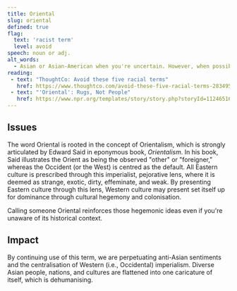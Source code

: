 ```yaml
---
title: Oriental
slug: oriental
defined: true
flag:
  text: 'racist term'
  level: avoid
speech: noun or adj.
alt_words:
  - Asian or Asian-American when you're uncertain. However, when possible, be as specific as possible. If you know or can ask someone's ethnicity, it's better to be specific such as Korean-Canadian or Vietnamese-American.
reading:
 - text: "ThoughtCo: Avoid these five racial terms"
   href: https://www.thoughtco.com/avoid-these-five-racial-terms-2834959
 - text: "'Oriental': Rugs, Not People"
   href: https://www.npr.org/templates/story/story.php?storyId=112465167?storyId=112465167
---
```


## Issues
The word Oriental is rooted in the concept of Orientalism, which is strongly articulated by Edward Said in eponymous book, _Orientalism_. In his book, Said illustrates the Orient as being the observed "other" or "foreigner," whereas the Occident (or the West) is centred as the default. All Eastern culture is prescribed through this imperialist, pejorative lens, where it is deemed as strange, exotic, dirty, effeminate, and weak. By presenting Eastern culture through this lens, Western culture may present set itself up for dominance through cultural hegemony and colonisation.

Calling someone Oriental reinforces those hegemonic ideas even if you're unaware of its historical context.

## Impact

By continuing use of this term, we are perpetuating anti-Asian sentiments and the centralisation of Western (i.e., Occidental) imperialism. Diverse Asian people, nations, and cultures are flattened into one caricature of itself, which is dehumanising.